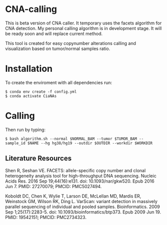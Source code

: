 # CNA-calling


This is beta version of CNA caller. It temporary uses the facets algorithm for CNA detection. My personal calling algorithm is in development stage. It will be ready soon and will replace current method.

This tool is created for easy copynumber alterations calling and visualization based on tumor/normal samples ratio. 

Installation 
=====================
To create the enviroment with all dependencies run:
```
$ conda env create -f config.yml
$ conda activate CiaNAs
```
Calling
=====================
Then run by typing:
```
$ bash algorithm.sh --normal $NORMAL_BAM --tumor $TUMOR_BAM --sample_id $NAME --hg hg38/hg19 --outdir $OUTDIR --workdir $WORKDIR
```


## Literature Resources

Shen R, Seshan VE. FACETS: allele-specific copy number and clonal heterogeneity analysis tool for high-throughput DNA sequencing. Nucleic Acids Res. 2016 Sep 19;44(16):e131. doi: 10.1093/nar/gkw520. Epub 2016 Jun 7. PMID: 27270079; PMCID: PMC5027494.

Koboldt DC, Chen K, Wylie T, Larson DE, McLellan MD, Mardis ER, Weinstock GM, Wilson RK, Ding L. VarScan: variant detection in massively parallel sequencing of individual and pooled samples. Bioinformatics. 2009 Sep 1;25(17):2283-5. doi: 10.1093/bioinformatics/btp373. Epub 2009 Jun 19. PMID: 19542151; PMCID: PMC2734323.

